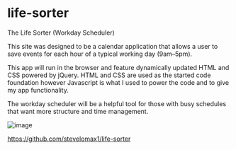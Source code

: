 # life-sorter
The Life Sorter (Workday Scheduler)

This site was designed to be a calendar application that allows a user to save events for each hour of a typical working day (9am–5pm). 

This app will run in the browser and feature dynamically updated HTML and CSS powered by jQuery.
HTML and CSS are used as the started code foundation however Javascript is what I used to power the code and to give my app functionality.

The workday scheduler will be a helpful tool for those with busy schedules that want more structure and time management.




![image](https://github.com/stevelomax1/life-sorter/assets/155032779/4c873ae3-0a43-4edb-a8a1-c969edd83d1e)


https://github.com/stevelomax1/life-sorter
